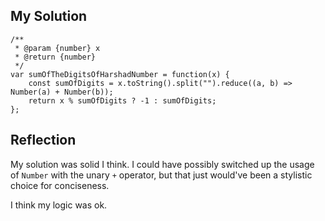 ## My Solution

```
/**
 * @param {number} x
 * @return {number}
 */
var sumOfTheDigitsOfHarshadNumber = function(x) {
    const sumOfDigits = x.toString().split("").reduce((a, b) => Number(a) + Number(b));
    return x % sumOfDigits ? -1 : sumOfDigits;
};
```

## Reflection

My solution was solid I think. I could have possibly switched up the usage of `Number` with the unary `+` operator, but that just would've been a stylistic choice for conciseness.

I think my logic was ok.
